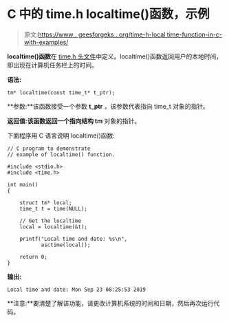 # C 中的 time.h localtime()函数，示例

> 原文:[https://www . geesforgeks . org/time-h-local time-function-in-c-with-examples/](https://www.geeksforgeeks.org/time-h-localtime-function-in-c-with-examples/)

**localtime()函数**在 [time.h 头文件](https://www.geeksforgeeks.org/time-h-header-file-in-c-with-examples/)中定义。localtime()函数返回用户的本地时间，即出现在计算机任务栏上的时间。

**语法:**

```
tm* localtime(const time_t* t_ptr);
```

**参数:**该函数接受一个参数 **t_ptr** ，该参数代表指向 time_t 对象的指针。

**返回值:**该函数返回一个指向**结构 tm** 对象的指针。

下面程序用 C 语言说明 localtime()函数:

```
// C program to demonstrate
// example of localtime() function.

#include <stdio.h>
#include <time.h>

int main()
{

    struct tm* local;
    time_t t = time(NULL);

    // Get the localtime
    local = localtime(&t);

    printf("Local time and date: %s\n",
           asctime(local));

    return 0;
}
```

**输出:**

```
Local time and date: Mon Sep 23 08:25:53 2019

```

**注意:**要清楚了解该功能，请更改计算机系统的时间和日期，然后再次运行代码。